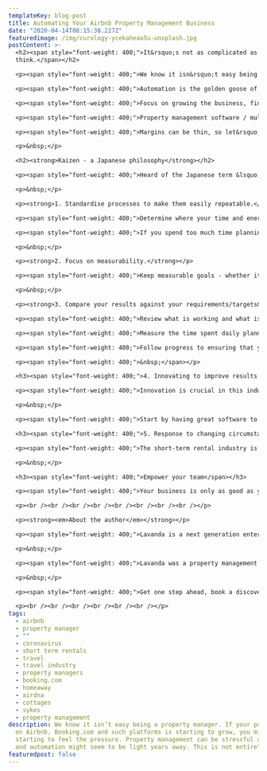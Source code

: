 ```yaml
---
templateKey: blog-post
title: Automating Your Airbnb Property Management Business
date: "2020-04-14T08:15:38.227Z"
featuredimage: /img/curology-ycekaheao5u-unsplash.jpg
postContent: >-
  <h2><span style="font-weight: 400;">It&rsquo;s not as complicated as you
  think.</span></h2>

  <p><span style="font-weight: 400;">We know it isn&rsquo;t easy being a property manager. If your portfolio on Airbnb, Booking.com and such platforms is starting to grow, you might be starting to feel the pressure. Property management can be stressful at times and automation might seem to be light years away. This is not entirely true.&nbsp;</span></p>

  <p><span style="font-weight: 400;">Automation is the golden goose of every rentalpreneur. It is good practice to value your time as the owner or manager of a property management company (or any business for that matter).</span></p>

  <p><span style="font-weight: 400;">Focus on growing the business, finding new properties and improving internal operations to strive for operational efficiency. Automation will play a big part in taking hands off operations to free up your time.</span></p>

  <p><span style="font-weight: 400;">Property management software / multi-channel listings will help to cut down on your work load significantly and automate as much as possible.&nbsp;</span></p>

  <p><span style="font-weight: 400;">Margins can be thin, so let&rsquo;s talk about how we can maximise them.</span></p>

  <p>&nbsp;</p>

  <h2><strong>Kaizen - a Japanese philosophy</strong></h2>

  <p><span style="font-weight: 400;">Heard of the Japanese term &lsquo;Kaizen&rsquo;? It&rsquo;s a principle of continuous improvement which is something all of us should strive towards in business. Especially with short-term property management, which is an operations heavy business model. </span><span style="font-weight: 400;">There&rsquo;s 5 simple principles to remember.</span></p>

  <p>&nbsp;</p>

  <p><strong>1. Standardise processes to make them easily repeatable.</strong></p>

  <p><span style="font-weight: 400;">Determine where your time and energy is wasted across the business. Do you find yourself or your employees typing out the same messages to guests day after day? Set automatic messages that answers the questions before they even asked.</span></p>

  <p><span style="font-weight: 400;">If you spend too much time planning which cleaners should go to which property - automate it through smart software that pairs up cleaners with properties every morning in the most efficient manner.&nbsp;</span></p>

  <p>&nbsp;</p>

  <p><strong>2. Focus on measurability.</strong></p>

  <p><span style="font-weight: 400;">Keep measurable goals - whether it is occupancy rates or operational objectives. Start by setting yourself a company wide target to increase your Net Promoter Score (NPS).</span></p>

  <p>&nbsp;</p>

  <p><strong>3. Compare your results against your requirements/targets&nbsp;</strong></p>

  <p><span style="font-weight: 400;">Review what is working and what isn&rsquo;t on a regular basis. Focus on what&rsquo;s working well.</span></p>

  <p><span style="font-weight: 400;">Measure the time spent daily planning and organising the operational work such as cleaners and check in staff - set a target to reduce it by x hours each week.&nbsp;</span></p>

  <p><span style="font-weight: 400;">Follow progress to ensuring that your property management business is on track.</span></p>

  <p><span style="font-weight: 400;">&nbsp;</span></p>

  <h3><span style="font-weight: 400;">4. Innovating to improve results.</span></h3>

  <p><span style="font-weight: 400;">Innovation is crucial in this industry. Consider setting aside time to work on innovating to put your business ahead of the competition.&nbsp;</span></p>

  <p>&nbsp;</p>

  <p><span style="font-weight: 400;">Start by having great software to manage your business. The most impactful improvements in efficiency come from having a great property management system (PMS) and multi-channel listings. Let them do the innovation behind the scenes for you to drive operational efficiency.&nbsp;</span></p>

  <h3><span style="font-weight: 400;">5. Response to changing circumstances and evolve methods.&nbsp;</span></h3>

  <p><span style="font-weight: 400;">The short-term rental industry is moving very fast. You must move fast too. Don&rsquo;t fall behind because those who experience the fastest growth are those leading the market and capitalising on new opportunities.</span></p>

  <p>&nbsp;</p>

  <h3><span style="font-weight: 400;">Empower your team</span></h3>

  <p><span style="font-weight: 400;">Your business is only as good as your team and efficiency starts with them. Embedding a company culture of improvement is key, so empower all of your employees to focus on finding inefficiencies and reward them for doing so.&nbsp;</span></p>

  <p><br /><br /><br /><br /><br /><br /><br /><br /></p>

  <p><strong><em>About the author</em></strong></p>

  <p><span style="font-weight: 400;">Lavanda is a next generation enterprise short-term rental property management system (PMS). Discover a comprehensive SaaS toolkit designed to unlock scale and profitability, whilst accelerating your growth through industry partnerships.</span></p>

  <p>&nbsp;</p>

  <p><span style="font-weight: 400;">Lavanda was a property management company until transitioning to a software platform in 2018. We have years of experience as one of the first property managers in London - growing from 1 to 500 properties over time. Operational efficiency is what we strived for and now we&rsquo;re here to help others to do the same, through a toolkit which is here to change the game.</span></p>

  <p>&nbsp;</p>

  <p><span style="font-weight: 400;">Get one step ahead, book a discovery call to see how we can help turbocharge your property management company.&nbsp;</span></p>

  <p><br /><br /><br /><br /><br /><br /></p>
tags:
  - airbnb
  - property manager
  - ""
  - coronavirus
  - short term rentals
  - travel
  - travel industry
  - property managers
  - booking.com
  - homeaway
  - airdna
  - cottages
  - sykes
  - property management
description: We know it isn’t easy being a property manager. If your portfolio
  on Airbnb, Booking.com and such platforms is starting to grow, you might be
  starting to feel the pressure. Property management can be stressful at times
  and automation might seem to be light years away. This is not entirely true. 
featuredpost: false
---
```

